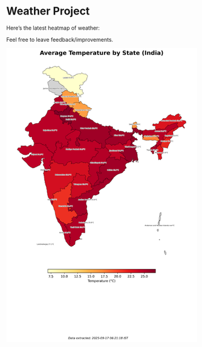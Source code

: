 # Weather Project

Here’s the latest heatmap of weather:

Feel free to leave feedback/improvements.

![India Heatmap](docs/assets/india_heatmap.png?v=CA0608)
